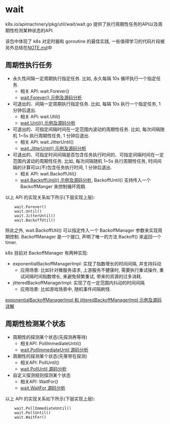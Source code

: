 # wait

k8s.io/apimachinery/pkg/util/wait/wait.go 提供了执行周期性任务的API以及周期性检测某种状态的API.

该包中体现了 k8s 对定时器和 goroutine 的最佳实践, 一些值得学习的代码片段被另外总结在[NOTE.md](./NOTE.md)中

## 周期性执行任务

- 永久性间隔一定周期执行指定任务. 比如, 永久每隔 10s 循环执行一个指定任务.
    - 相关 API: wait.Forever()
    - [wait.Forever() 示例及源码分析](./forever)
- 可退出的、间隔一定周期执行指定任务. 比如, 每隔 10s 执行一个指定任务, 1 分钟后退出.
    - 相关 API: wait.Util()
    - [wait.Until() 示例及源码分析](./until)
- 可退出的、可指定间隔时间在一定范围内波动的周期性任务. 比如, 每次间隔随机 1~5s 执行周期性任务, 1 分钟后退出.
    - 相关 API: wait.JitterUntil()
    - [wait.JitterUntil() 示例及源码分析](./jitteruntil)
- 可退出的、可指定时间间隔是否包含任务执行时间的、可指定间隔时间在一定范围内波动的周期性任务. 
比如, 每次间隔随机 1~5s 执行周期性任务, 时间间隔的计算可以(不)包含任务执行时间, 1 分钟后退出.
    - 相关 API: wait.BackoffUtil()
    - [wait.BackoffUntil() 示例及源码分析](./backoffuntil), BackoffUntil() 支持传入一个 BackoffManger 来控制循环周期.
 
以上 API 的实现关系如下所示(下层实现上层): 
```
    wait.Forever()
    wait.Until()
    wait.JitterUntil()
    wait.BackoffUtil()
```

除此之外, wait.BackoffUtil() 可以指定传入一个 BackoffManager 参数来实现周期控制.
BackoffManager 是一个接口, 声明了唯一的方法 Backoff() 来返回一个 timer.

k8s 目前对 BackoffManager 有两种实现:
- exponentialBackoffManagerImpl: 实现了指数增长的时间间隔, 并支持抖动
    - 应用场景: 比如针对微服务请求, 上游服务不健康时, 需要执行重试操作, 重试间隔时间指数增长, 来避免频繁重试, 带来的资源的过多消耗.
- jitteredBackoffManagerImpl: 实现了在一定范围内抖动的时间间隔
    - 应用场景: 比如游戏场景中, 随机事件间隔刷怪.    
  
[exponentialBackoffManagerImpl 和 jitteredBackoffManagerImpl 示例及源码详解](./backoff)

## 周期性检测某个状态

- 周期性的探测某个状态(先探测再等待)
    - 相关API: PollImmediateUntil()
    - [wait.PollImmediateUntil 源码分析](./pollImmediateUntil)
- 周期性的探测某个状态(先等带在探测)
    - 相关API: PollUntil()
    - [wait.PollUntil 源码分析](./polluntil)
- 自定义探测规则探测某个状态
    - 相关API: WaitFor()
    - [wait.WaitFor 源码分析](./waitfor)
    
 以上 API 的实现关系如下所示(下层实现上层): 
 ```
     wait.PollImmediateUntil()
     wait.PollUntil()
     wait.WaitFor()
 ```